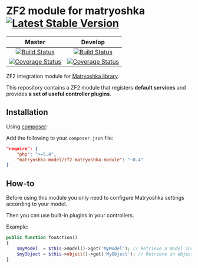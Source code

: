 ZF2 module for matryoshka [![Latest Stable Version](https://poser.pugx.org/matryoshka-model/zf2-matryoshka-module/v/stable.png)](https://packagist.org/packages/matryoshka-model/zf2-matryoshka-module)
=========================

| Master  | Develop |
|:-------------:|:-------------:|
| [![Build Status](https://secure.travis-ci.org/matryoshka-model/zf2-matryoshka-module.svg?branch=master)](https://travis-ci.org/matryoshka-model/zf2-matryoshka-module)  | [![Build Status](https://secure.travis-ci.org/matryoshka-model/zf2-matryoshka-module.svg?branch=develop)](https://travis-ci.org/matryoshka-model/zf2-matryoshka-module)  |
| [![Coverage Status](https://coveralls.io/repos/matryoshka-model/zf2-matryoshka-module/badge.png?branch=master)](https://coveralls.io/r/matryoshka-model/zf2-matryoshka-module)  | [![Coverage Status](https://coveralls.io/repos/matryoshka-model/zf2-matryoshka-module/badge.png?branch=develop)](https://coveralls.io/r/matryoshka-model/zf2-matryoshka-module)  |


ZF2 integration module for [Matryoshka library](https://github.com/matryoshka-model/matryoshka).

This repository contains a ZF2 module that registers **default services** and provides **a set of useful controller plugins**.

Installation
---

Using [composer](http://getcomposer.org/):

Add the following to your `composer.json` file:

```json
"require": {
    "php": ">=5.4",
    "matryoshka-model/zf2-matryoshka-module": "~0.4"
}
```

How-to
------

Before using this module you only need to configure Matryoshka settings according to your model.

Then you can use built-in plugins in your controllers.

Example:

```php
public function fooAction()
{
	$myModel  = $this->model()->get('MyModel'); // Retrieve a model instance through the ModelManager
	$myObject = $this->object()->get('MyObject'); // Retrieve an object instance through the ModelManager
}
```
